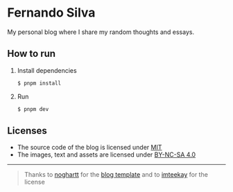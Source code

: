 # Fernando Silva

My personal blog where I share my random thoughts and essays.

## How to run

1. Install dependencies

   ```bash
   $ pnpm install
   ```

2. Run

   ```bash
   $ pnpm dev
   ```

## Licenses

- The source code of the blog is licensed under [MIT](./LICENSE)
- The images, text and assets are licensed under [BY-NC-SA 4.0](./LICENSE.by-nc-sa-4.0.md)

---

> Thanks to [noghartt](https://github.com/noghartt) for the [blog template](https://github.com/noghartt/blog) and to [imteekay](https://github.com/imteekay) for the license
